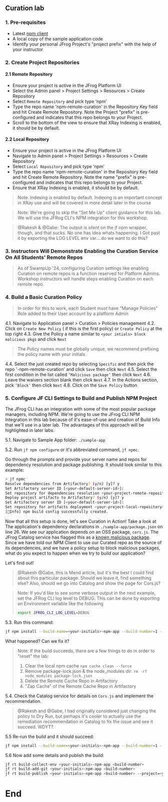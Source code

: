 ## Curation lab
### 1. Pre-requisites
* Latest [npm client](https://nodejs.org/en/download/package-manager)
* A local copy of the sample application code
* Identify your personal JFrog Project's "project prefix" with the help of your instructor

### 2. Create Project Repositories

#### 2.1 Remote Repository
* Ensure your project is active in the JFrog Platform UI 
* Select the Admin panel > Project Settings > Resources > Create Repository
* Select `Remote Repository` and  pick type ‘npm’
* Type the repo name 'npm-remote-curation' in the Repository Key field and hit Create Remote Repository.  Note 
the Project "prefix" is pre-configured and indicates that this repo belongs to your Project.
* Scroll to the bottom of the view to ensure that XRay Indexing is enabled, it should be by default.

#### 2.2 Local Repository
* Ensure your project is active in the JFrog Platform UI
* Navigate to Admin panel > Project Settings > Resources > Create Repository
* Select `Local Repository` and  pick type ‘npm’
* Type the repo name 'npm-remote-curation' in the Repository Key field and hit Create Remote Repository.  Note
  the name "prefix" is pre-configured and indicates that this repo belongs to your Project.
* Ensure that XRay Indexing is enabled, it should be by default.

> Note: Indexing is enabled by default.  Indexing is an important concept in XRay use and will be covered in 
> more detail later in the course
    
> Note:  We're going to skip the "Set Me Up" client guidance for this lab. We will use the JFRog CLI's 
> NPM integration for this workshop.

> @Rakesh & @Gabe: The output is silent on the jf npm wrapper, though, and that sucks.  No one has idea whats happening. I Got past it by exporting the LOG LEVEL env var....do we want to do this?

### 3. Instructors Will Demonstrate Enabling the Curation Service On All Students' Remote Repos
> As of SwampUp '24, configuring Curation settings like enabling Curation on remote repos is a function reserved for Platform Admins. Workshop instructors will handle steps enabling Curation on each remote repo.
  
  
### 4. Build a Basic Curation Policy
> In order for this to work, each Student _must_ have "Manage Policies" Role added to their User account by a platform Admin

4.1. Navigate to Application panel > Curation > Policies management
4.2. Click on `Create New Policy` ( if this is the first policy) or `Create Policy` at the top right 
4.3. Give the Policy a name similar to `<your intials> block malicious pkgs` and click `Next`
> The Policy names must be globally unique, we recommend prefixing the policy name with your initials.

4.4. Select the just created repo by selecting `Specific` and then pick the repo '<your-project-prefix>-npm-remote-curation' 
and click `Save` then click `Next`
4.5. Select the first condition in the list called `‘Malicious package’` then click `Next`
4.6. Leave the waivers section blank then click `Next`
4.7. In the Actions section, pick `‘Block’` then click `Next`
4.8. Click on the `Save Policy` button

### 5. Configure JF CLI Settings to Build and Publish NPM Project
The JFrog CLI has an integration with some of the most popular package managers, including NPM.  We're going to use the JFrog CLI NPM Integration in this lab because of it's ease-of-use and creation of Build Info that we'll use in a later lab.  The advantages of this approach will be highlighted in later labs.

5.1. Navigate to Sample App folder: `./sample-app`

5.2. Run `jf npm configure` or it's abbreviated command,  `jf npmc`.

Go through the prompts and provide your server name and repos for dependency resolution and package publishing.  It should look similar to this example:
```bash
> jf npmc
Resolve dependencies from Artifactory? (y/n) [y]? y
Set Artifactory server ID [<your-default-server-id>]:
Set repository for dependencies resolution <your-project-remote-repository>
Deploy project artifacts to Artifactory? (y/n) [y]? y
Set Artifactory server ID [<your-default-server-id>]:
Set repository for artifacts deployment <your-project-local-repository>
[🔵Info] npm build config successfully created.
```
Now that all this setup is done, let's see Curation in Action!  Take a look at The application's dependency declarations in `./sample-app/package.json` on line 26.  We see our application depends on an OSS package, `cors.js`.  The JFrog Catalog service has flagged this as a [known malicious package](https://www.mend.io/blog/a-busy-weekend-for-npm-attacks-including-cors-typosquatting/).  Since we have told our NPM Client to use our Curated repo as the source of its dependencies, and we have a policy setup to block malicious packages, what do you expect to happen when we try to build our application?  

Let's find out! 

> @Rakesh @Gabe, this is Mend article, but it's the best I could find about this particular package.  Should we leave it, find something else?  Also, should we go into Catalog and show the page for Cors.js?

> Note: If you'd like to see some verbose output in the next example, set the JFRog CLI log level to DEBUG.  This can be done by exporting an Environment variable like the following 
> ```bash
> export JFROG_CLI_LOG_LEVEL=DEBUG
> ```

5.3. Run this command:
```bash
jf npm install --build-name=<your-initials>-npm-app --build-number=1 --project=<your-project-prefix>`
```
What happened?  Can we fix it?

> Note: If the build succeeds, there are a few things to do in order to "reset" the lab:
> 1. Clear the local npm cache `npm cache clean --force`
> 2. Remove package-lock.json & the node_modules dir: `rm -rf node_modules package-lock.json`
> 3. Delete the Remote Cache Repo in Artifactory
> 4. "Zap Cache" of the Remote Cache Repo in Artifactory

5.4. Check the Catalog service for details on `Cors.js` and implement the recommendation.
> @Rakesh and @Gabe, I had originally considered just changing the policy to Dry Run, but perhaps it's cooler to actually use the remediation recommendation in Catalog to fix the issue and see it succeed.  WDYT?

5.5  Re-run the build and it should succeed:
```bash
jf npm install --build-name=<your-initials>-npm-app --build-number=1 --project=<your-project-prefix>`
```
5.6  Now add some details and publish the build: 
```bash
jf rt build-collect-env <your-initials>-npm-app <build-number>
jf rt build-add-git <your-initials>-npm-app <build-number>
jf rt build-publish <your-initials>-npm-app <build-number> --project=<your-project-prefix>
```
# End